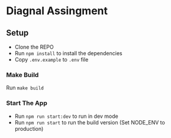 # Diagnal Assingment

## Setup

- Clone the REPO
- Run `npm install` to install the dependencies
- Copy `.env.example` to `.env` file

### Make Build

Run `make build`

### Start The App

- Run `npm run start:dev` to run in dev mode
- Run `npm run start` to run the build version (Set NODE_ENV to production)
